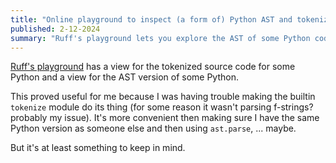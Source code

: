 ```yaml
---
title: "Online playground to inspect (a form of) Python AST and tokenized source"
published: 2-12-2024
summary: "Ruff's playground lets you explore the AST of some Python code"
---
```


[Ruff's playground](https://play.ruff.rs/) has a view for the tokenized source code for some Python and a view for the AST version of some Python.

This proved useful for me because I was having trouble making the builtin `tokenize` module do its thing (for some reason it wasn't parsing f-strings? probably my issue). It's more convenient then making sure I have the same Python version as someone else and then using `ast.parse`, ... maybe.

But it's at least something to keep in mind.
